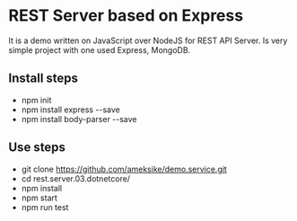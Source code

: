 # REST Server based on Express 
It is a demo written on JavaScript over NodeJS for REST API Server. Is very simple project with one used Express, MongoDB.

## Install steps
- npm init
- npm install express --save
- npm install body-parser --save

## Use steps 
- git clone https://github.com/ameksike/demo.service.git
- cd rest.server.03.dotnetcore/
- npm install 
- npm start
- npm run test
